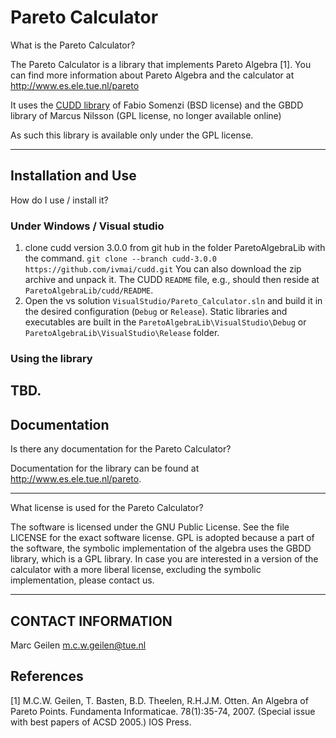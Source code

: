# Pareto Calculator 

What is the Pareto Calculator?

The Pareto Calculator is a library that implements Pareto Algebra [1].
You can find more information about Pareto Algebra and the calculator
at <http://www.es.ele.tue.nl/pareto>

It uses the [CUDD library](https://github.com/ivmai/cudd) of Fabio Somenzi (BSD license) and the GBDD library of Marcus Nilsson (GPL license, no longer available online)

As such this library is available only under the GPL license.

------------------------------------------------------------------



## Installation and Use

How do I use / install it?

### Under Windows / Visual studio

1. clone cudd version 3.0.0 from git hub in the folder ParetoAlgebraLib with the command.
   `git clone --branch cudd-3.0.0 https://github.com/ivmai/cudd.git`
   You can also download the zip archive and unpack it.
   The CUDD `README` file, e.g., should then reside at `ParetoAlgebraLib/cudd/README`.
2. Open the vs solution `VisualStudio/Pareto_Calculator.sln` and build it in the desired configuration (`Debug` or `Release`). Static libraries and executables are built in the `ParetoAlgebraLib\VisualStudio\Debug` or `ParetoAlgebraLib\VisualStudio\Release` folder.


### Using the library

TBD.
------------------------------------------------------------------

## Documentation

Is there any documentation for the Pareto Calculator?

Documentation for the library can be found at http://www.es.ele.tue.nl/pareto.

------------------------------------------------------------------

What license is used for the Pareto Calculator?

The software is licensed under the GNU Public License. See the
file LICENSE for the exact software license.
GPL is adopted because a part of the software, the symbolic implementation
of the algebra uses the GBDD library, which is a GPL library.
In case you are interested in a version of the calculator with
a more liberal license, excluding the symbolic implementation, please contact
us.

------------------------------------------------------------------

## CONTACT INFORMATION

Marc Geilen <m.c.w.geilen@tue.nl>

## References

[1] M.C.W. Geilen, T. Basten, B.D. Theelen, R.H.J.M. Otten. An Algebra of Pareto Points.
   Fundamenta Informaticae. 78(1):35-74, 2007. (Special issue with best papers of ACSD 2005.)  IOS Press.
